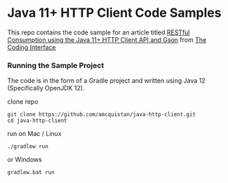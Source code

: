 # Java 11+ HTTP Client Code Samples

This repo contains the code sample for an article titled [RESTful Consumption using the Java 11+ HTTP Client API and Gson](https://thecodinginterface.com/blog/java-http-client/) from [The Coding Interface](https://thecodinginterface.com)

### Running the Sample Project

The code is in the form of a Gradle project and written using Java 12 (Specifically OpenJDK 12).

clone repo

```
git clone https://github.com/amcquistan/java-http-client.git
cd java-http-client
```

run on Mac / Linux

```
./gradlew run
```

or Windows

```
gradlew.bat run
```
